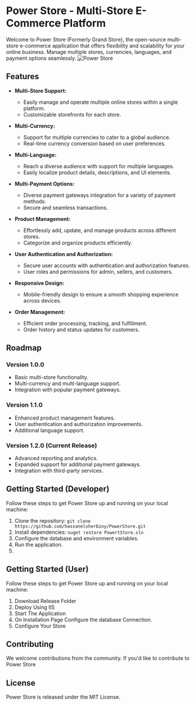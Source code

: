 
# Power Store - Multi-Store E-Commerce Platform

Welcome to Power Store (Formerly Grand Store), the open-source multi-store e-commerce application that offers flexibility and scalability for your online business. Manage multiple stores, currencies, languages, and payment options seamlessly.
![Power Store](https://res.cloudinary.com/bitsdevelopments/image/upload/v1581007120/PowerStoreBanner)
## Features

- **Multi-Store Support:**
  - Easily manage and operate multiple online stores within a single platform.
  - Customizable storefronts for each store.

- **Multi-Currency:**
  - Support for multiple currencies to cater to a global audience.
  - Real-time currency conversion based on user preferences.

- **Multi-Language:**
  - Reach a diverse audience with support for multiple languages.
  - Easily localize product details, descriptions, and UI elements.

- **Multi-Payment Options:**
  - Diverse payment gateways integration for a variety of payment methods.
  - Secure and seamless transactions.

- **Product Management:**
  - Effortlessly add, update, and manage products across different stores.
  - Categorize and organize products efficiently.

- **User Authentication and Authorization:**
  - Secure user accounts with authentication and authorization features.
  - User roles and permissions for admin, sellers, and customers.

- **Responsive Design:**
  - Mobile-friendly design to ensure a smooth shopping experience across devices.

- **Order Management:**
  - Efficient order processing, tracking, and fulfillment.
  - Order history and status updates for customers.

## Roadmap

### Version 1.0.0
- Basic multi-store functionality.
- Multi-currency and multi-language support.
- Integration with popular payment gateways.

### Version 1.1.0
- Enhanced product management features.
- User authentication and authorization improvements.
- Additional language support.

### Version 1.2.0 (Current Release)
- Advanced reporting and analytics.
- Expanded support for additional payment gateways.
- Integration with third-party services.


## Getting Started (Developer)

Follow these steps to get Power Store up and running on your local machine:

1. Clone the repository: `git clone https://github.com/hassanelsherbiny/PowerStore.git`
2. Install dependencies: `nuget restore PowertStore.sln`
3. Configure the database and environment variables.
4. Run the application.
5. 
## Getting Started (User)

Follow these steps to get Power Store up and running on your local machine:

1. Download Release Folder
2. Deploy Using IIS
3. Start The Application
4. On Installation Page Configure the database Connection.
5. Configure Your Store

## Contributing

We welcome contributions from the community. If you'd like to contribute to Power Store

## License

Power Store is released under the MIT License.
